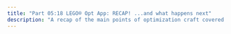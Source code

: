 ```yaml
---
title: "Part 05:18 LEGO® Opt App: RECAP! ...and what happens next"
description: "A recap of the main points of optimization craft covered in this LEGO® Opt App series, specifically every major speed-enhancing manuever. We also ponder what interactions with the Rebrickable team might hold for the apps real-world deployment, and how to approach this interaction as good citizens."
---
```


